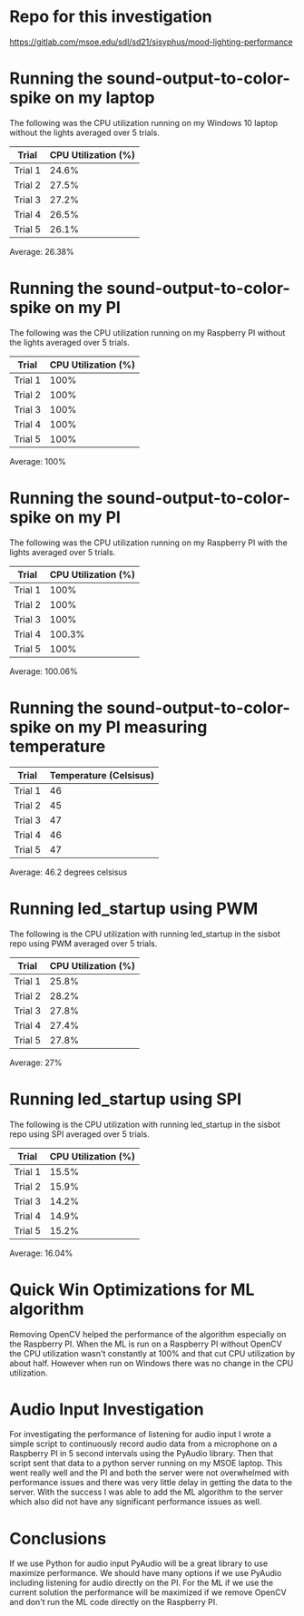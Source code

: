 # Repo for this investigation

https://gitlab.com/msoe.edu/sdl/sd21/sisyphus/mood-lighting-performance

# Running the sound-output-to-color-spike on my laptop

The following was the CPU utilization running on my Windows 10 laptop without the lights averaged over 5 trials.

| Trial       | CPU Utilization (%) |
| ----------- | ----------- |
| Trial 1     | 24.6%       |
| Trial 2     | 27.5%       |
| Trial 3     | 27.2%       |
| Trial 4     | 26.5%       |
| Trial 5     | 26.1%       |

Average: 26.38%

# Running the sound-output-to-color-spike on my PI

The following was the CPU utilization running on my Raspberry PI without the lights averaged over 5 trials.

| Trial       | CPU Utilization (%) |
| ----------- | ----------- |
| Trial 1     | 100%       |
| Trial 2     | 100%       |
| Trial 3     | 100%       |
| Trial 4     | 100%       |
| Trial 5     | 100%       |

Average: 100%

# Running the sound-output-to-color-spike on my PI

The following was the CPU utilization running on my Raspberry PI with the lights averaged over 5 trials.

| Trial       | CPU Utilization (%) |
| ----------- | ----------- |
| Trial 1     | 100%       |
| Trial 2     | 100%       |
| Trial 3     | 100%       |
| Trial 4     | 100.3%       |
| Trial 5     | 100%       |

Average: 100.06%

# Running the sound-output-to-color-spike on my PI measuring temperature
| Trial       | Temperature (Celsisus) |
| ----------- | ----------- |
| Trial 1     | 46       |
| Trial 2     | 45       |
| Trial 3     | 47       |
| Trial 4     | 46       |
| Trial 5     | 47       |

Average: 46.2 degrees celsisus


# Running led_startup using PWM

The following is the CPU utilization with running led_startup in the sisbot repo using PWM averaged over 5 trials.

| Trial       | CPU Utilization (%) |
| ----------- | ----------- |
| Trial 1     | 25.8%       |
| Trial 2     | 28.2%       |
| Trial 3     | 27.8%       |
| Trial 4     | 27.4%       |
| Trial 5     | 27.8%       |

Average: 27%

# Running led_startup using SPI

The following is the CPU utilization with running led_startup in the sisbot repo using SPI averaged over 5 trials.

| Trial       | CPU Utilization (%) |
| ----------- | ----------- |
| Trial 1     | 15.5%       |
| Trial 2     | 15.9%       |
| Trial 3     | 14.2%       |
| Trial 4     | 14.9%       |
| Trial 5     | 15.2%       |

Average: 16.04%

# Quick Win Optimizations for ML algorithm

Removing OpenCV helped the performance of the algorithm especially on the Raspberry PI. When the ML is run on a Raspberry PI without OpenCV the CPU utilization wasn't constantly at 100% and that cut CPU utilization by about half. However when run on Windows there was no change in the CPU utilization.

# Audio Input Investigation

For investigating the performance of listening for audio input I wrote a simple script to continuously record audio data from a microphone on a Raspberry PI in 5 second intervals using the PyAudio library. Then that script sent that data to a python server running on my MSOE laptop. This went really well and the PI and both the server were not overwhelmed with performance issues and there was very little delay in getting the data to the server. With the success I was able to add the ML algorithm to the server which also did not have any significant performance issues as well.

# Conclusions
If we use Python for audio input PyAudio will be a great library to use maximize performance. We should have many options if we use PyAudio including listening for audio directly on the PI. For the ML if we use the current solution the performance will be maximized if we remove OpenCV and don't run the ML code directly on the Raspberry PI. 
